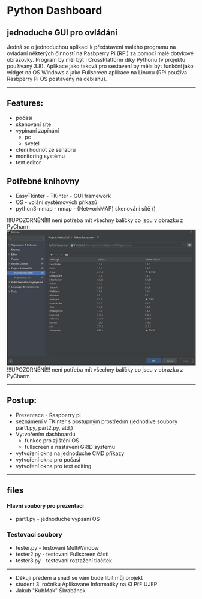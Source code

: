 # Python Dashboard
## jednoduche GUI pro ovládání
Jedná se o jednoduchou aplikaci k představení malého programu na ovladaní některých
činností na Rasbperry Pi (RPi) za pomocí malé dotykové obrazovky.
Program by měl být i CrossPlatform díky Pythonu (v projektu používaný 3.8). 
Aplikace jako taková pro sestavení  by měla být funkční jako widget na OS Windows 
a jako Fullscreen aplikace na Linuxu (RPi používa Rasbperry Pi OS postavený na debianu).



------
## Features:
* počasí
* skenování síte
* vypínaní zapínání
    * pc
    * svetel
* cteni hodnot ze senzoru
* monitoring systému
* text editor

## Potřebné knihovny
* EasyTkinter - TKinter - GUI framework
* OS - volání systémových příkazů
* python3-nmap - nmap - (NetworkMAP) skenování sítě ()


!!!UPOZORNĚNÍ!!! není potřeba mít všechny balíčky co jsou v obrazku z PyCharm
![Python Intepret](https://raw.githubusercontent.com/KubMakCZ/KIGUIpython/main/Screenshot_184.png)
!!!UPOZORNĚNÍ!!! není potřeba mít všechny balíčky co jsou v obrazku z PyCharm

------
## Postup:
+ Prezentace - Raspberry pi
+ seznámení v TKinter s postupným prostředím (jednotlive soubory part1.py, part2.py, atd,)
+ Vytvořením dashboardu
  + funkce pro zjištění OS
  + fullscreen a nastavení GRID systemu 
+ vytvoření okna na jednoduche CMD příkazy
+ vytvoření okna pro počasí
+ vytvoření okna pro text editing

------
## files
#### Hlavní soubory pro prezentaci
- part1.py - jednoduche vypsani OS

### Testovací soubory
+ tester.py - testovaní MultiWindow
+ tester2.py - testovani Fullscreen části
+ tester3.py - testovani roztažení tlačítek

------
+ Děkuji předem a snaď se vám bude libit můj projekt
+ student 3. ročníku Aplikované Informatiky na KI PřF UJEP
+ Jakub "KubMak" Škrabánek
